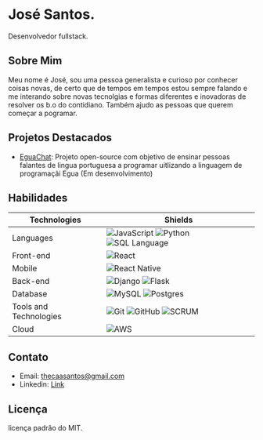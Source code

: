 # José Santos.

Desenvolvedor fullstack.

## Sobre Mim
Meu nome é José, sou uma pessoa generalista e curioso por conhecer coisas novas, de certo que de tempos em tempos estou sempre falando e me interando sobre novas tecnolgias e formas diferentes e inovadoras de resolver os b.o do contidiano. Também ajudo as pessoas que querem começar a pogramar.


## Projetos Destacados
- [EguaChat](link-para-o-repositorio): Projeto open-source com objetivo de ensinar pessoas falantes de lingua portuguesa a programar uitlizando a linguagem de programaçãi Egua (Em desenvolvimento)

## Habilidades

| Technologies | Shields |
| --- | --- |
| Languages | ![JavaScript](https://img.shields.io/badge/JavaScript-Intermediate-yellow) ![Python](https://img.shields.io/badge/Python-Intermediate-blue) ![SQL Language](https://img.shields.io/badge/SQL%20Language-Intermediate-lightgrey) |
| Front-end | ![React](https://img.shields.io/badge/React-Intermediate-blue) |
| Mobile | ![React Native](https://img.shields.io/badge/React%20Native-Intermediate-blue) |
| Back-end | ![Django](https://img.shields.io/badge/Django-Intermediate-green) ![Flask](https://img.shields.io/badge/Flask-Intermediate-yellowgreen) |
| Database | ![MySQL](https://img.shields.io/badge/MySQL-Intermediate-blue) ![Postgres](https://img.shields.io/badge/Postgres-Intermediate-blueviolet) |
| Tools and Technologies | ![Git](https://img.shields.io/badge/Git-Intermediate-orange) ![GitHub](https://img.shields.io/badge/GitHub-Intermediate-green) ![SCRUM](https://img.shields.io/badge/SCRUM-Intermediate-yellowgreen) |
| Cloud | ![AWS](https://img.shields.io/badge/AWS-Intermediate-orange) |


## Contato
- Email: [thecaasantos@gmail.com](mailto:thecaasantos@gmail.com)
- Linkedin: [Link](https://www.linkedin.com/in/josesantosdev/) 

## Licença
licença padrão do MIT.
